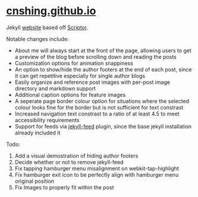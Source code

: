 # [cnshing.github.io](cnshing.github.io)

Jekyll [website](cnshing.github.io) based off [Scriptor](https://github.com/JustGoodThemes/Scriptor-Jekyll-Theme).

Notable changes include:
* About me will always start at the front of the page, allowing users to get a preview of the blog before scrolling down and reading the posts
* Customization options for animation snappiness
* An option to show/hide the author footers at the end of each post, since it can get repetitive especially for single author blogs
* Easily organize and reference post images with per-post image directory and markdown support
* Additional caption options for feature images
* A seperate page border colour option for situations where the selected colour looks fine for the border but is not sufficient for text constrast
* Increased navigation text constrast to a ratio of at least 4.5 to meet accessibility requirements
* Support for feeds via [jekyll-feed](https://github.com/jekyll/jekyll-feed) plugin, since the base jekyll installation already included it

Todo:
1. Add a visual demostration of hiding author footers
2. Decide whether or not to remove jekyll-feed
3. Fix tapping hamburger menu misalignment on webkit-tap-highlight
4. Fix hamburger exit icon to be perfectly align with hamburger menu original position
5. Fix Images to properly fit within the post